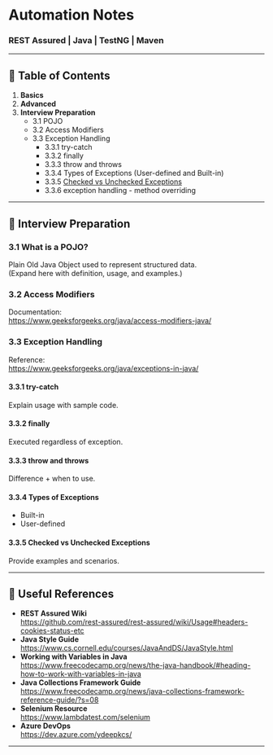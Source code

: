# Automation Notes
### REST Assured | Java | TestNG | Maven

---

## 📌 Table of Contents
1. **Basics**
2. **Advanced**
3. **Interview Preparation**
    - 3.1 POJO
    - 3.2 Access Modifiers
    - 3.3 Exception Handling
        - 3.3.1 try-catch
        - 3.3.2 finally
        - 3.3.3 throw and throws
        - 3.3.4 Types of Exceptions (User-defined and Built-in)
        - 3.3.5 [Checked vs Unchecked Exceptions](https://www.geeksforgeeks.org/java/java-checked-vs-unchecked-exceptions/)
        - 3.3.6 exception handling - method overriding
---

## 🧩 Interview Preparation

### 3.1 What is a POJO?
Plain Old Java Object used to represent structured data.  
(Expand here with definition, usage, and examples.)

### 3.2 Access Modifiers
Documentation:  
https://www.geeksforgeeks.org/java/access-modifiers-java/

### 3.3 Exception Handling
Reference:  
https://www.geeksforgeeks.org/java/exceptions-in-java/

#### 3.3.1 try-catch
Explain usage with sample code.

#### 3.3.2 finally
Executed regardless of exception.

#### 3.3.3 throw and throws
Difference + when to use.

#### 3.3.4 Types of Exceptions
- Built-in
- User-defined

#### 3.3.5 Checked vs Unchecked Exceptions
Provide examples and scenarios.

---

## 🔗 Useful References
- **REST Assured Wiki**  
  https://github.com/rest-assured/rest-assured/wiki/Usage#headers-cookies-status-etc
- **Java Style Guide**  
  https://www.cs.cornell.edu/courses/JavaAndDS/JavaStyle.html
- **Working with Variables in Java**  
  https://www.freecodecamp.org/news/the-java-handbook/#heading-how-to-work-with-variables-in-java
- **Java Collections Framework Guide**  
  https://www.freecodecamp.org/news/java-collections-framework-reference-guide/?s=08
- **Selenium Resource**  
  https://www.lambdatest.com/selenium
- **Azure DevOps**  
  https://dev.azure.com/ydeepkcs/

---
